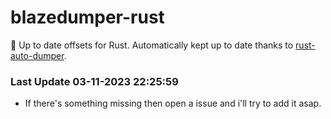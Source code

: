 # blazedumper-rust

🚀 Up to date offsets for Rust. Automatically kept up to date thanks to [rust-auto-dumper](https://github.com/Akandesh/rust-auto-dumper).


### Last Update 03-11-2023 22:25:59
- If there's something missing then open a issue and i'll try to add it asap.